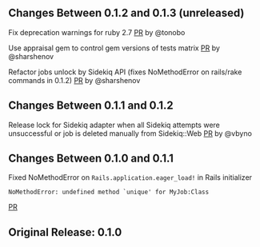 ## Changes Between 0.1.2 and 0.1.3 (unreleased)

Fix deprecation warnings for ruby 2.7
[PR](https://github.com/veeqo/activejob-uniqueness/pull/7) by @tonobo

Use appraisal gem to control gem versions of tests matrix
[PR](https://github.com/veeqo/activejob-uniqueness/pull/8) by @sharshenov

Refactor jobs unlock by Sidekiq API (fixes NoMethodError on rails/rake commands in 0.1.2)
[PR](https://github.com/veeqo/activejob-uniqueness/pull/9) by @sharshenov

## Changes Between 0.1.1 and 0.1.2

Release lock for Sidekiq adapter when all Sidekiq attempts were unsuccessful or job is deleted manually from Sidekiq::Web
[PR](https://github.com/veeqo/activejob-uniqueness/pull/5) by @vbyno

## Changes Between 0.1.0 and 0.1.1

Fixed NoMethodError on `Rails.application.eager_load!` in Rails initializer
```
NoMethodError: undefined method `unique' for MyJob:Class
```
[PR](https://github.com/veeqo/activejob-uniqueness/pull/4)

## Original Release: 0.1.0
